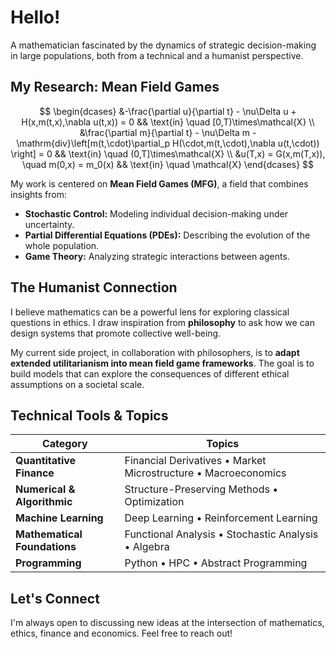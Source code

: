 #  Hello! 

A mathematician fascinated by the dynamics of strategic decision-making in large populations, both from a technical and a humanist perspective.


##  My Research: Mean Field Games

$$
\begin{dcases}
    &-\frac{\partial u}{\partial t} - \nu\Delta u + H(x,m(t,x),\nabla u(t,x)) = 0 && \text{in} \quad [0,T)\times\mathcal{X} \\
    &\frac{\partial m}{\partial t} - \nu\Delta m - \mathrm{div}\left[m(t,\cdot)\partial_p H(\cdot,m(t,\cdot),\nabla u(t,\cdot)) \right] = 0 && \text{in} \quad (0,T]\times\mathcal{X} \\
    &u(T,x) = G(x,m(T,x)), \quad m(0,x) = m_0(x) && \text{in} \quad \mathcal{X} 
\end{dcases}
$$

My work is centered on **Mean Field Games (MFG)**, a field that combines insights from:
* **Stochastic Control:** Modeling individual decision-making under uncertainty.
* **Partial Differential Equations (PDEs):** Describing the evolution of the whole population.
* **Game Theory:** Analyzing strategic interactions between agents.

##  The Humanist Connection

I believe mathematics can be a powerful lens for exploring classical questions in ethics. I draw inspiration from **philosophy** to ask how we can design systems that promote collective well-being.

My current side project, in collaboration with philosophers, is to **adapt extended utilitarianism into mean field game frameworks**. The goal is to build models that can explore the consequences of different ethical assumptions on a societal scale.

##  Technical Tools & Topics

| Category                  | Topics                                                              |
| ------------------------- | ------------------------------------------------------------------- |
| **Quantitative Finance** | Financial Derivatives • Market Microstructure • Macroeconomics      |
| **Numerical & Algorithmic** | Structure-Preserving Methods • Optimization                                    |
| **Machine Learning** | Deep Learning • Reinforcement Learning                              |
| **Mathematical Foundations**| Functional Analysis • Stochastic Analysis • Algebra                         |
| **Programming**  | Python • HPC • Abstract Programming |


## Let's Connect

I'm always open to discussing new ideas at the intersection of mathematics, ethics, finance and economics. Feel free to reach out!

